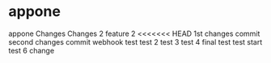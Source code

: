 # appone
appone
Changes
Changes 2
feature 2
<<<<<<< HEAD
1st changes commit
second changes commit
webhook test
test 2
test 3
test 4
final test
test start
test 6
change
